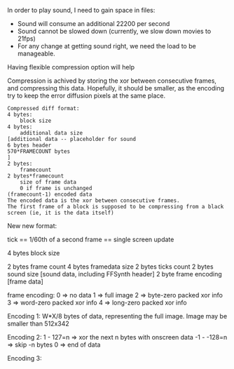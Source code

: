 In order to play sound, I need to gain space in files:

* Sound will consume an additional 22200 per second
* Sound cannot be slowed down (currently, we slow down movies to 21fps)
* For any change at getting sound right, we need the load to be manageable.

Having flexible compression option will help 

Compression is achived by storing the xor between consecutive frames, and compressing this data. Hopefully, it should be smaller, as the encoding try to keep the error diffusion pixels at the same place.


    Compressed diff format:
    4 bytes:
        block size
    4 bytes:
        additional data size
    [additional data -- placeholder for sound
    6 bytes header
    570*FRAMECOUNT bytes
    ]
    2 bytes:
        framecount
    2 bytes*framecount
        size of frame data
        0 if frame is unchanged
    (framecount-1) encoded data
    The encoded data is the xor between consecutive frames.
    The first frame of a block is supposed to be compressing from a black screen (ie, it is the data itself)

New new format:

tick == 1/60th of a second
frame == single screen update

4 bytes block size

2 bytes frame count
    4 bytes framedata size
    2 bytes ticks count
    2 bytes sound size
        [sound data, including FFSynth header]
    2 byte frame encoding
        [frame data]

frame encoding:
    0 => no data
    1 => full image
    2 => byte-zero packed xor info
    3 => word-zero packed xor info
    4 => long-zero packed xor info


Encoding 1: W*X/8 bytes of data, representing the full image. Image may be smaller than 512x342

Encoding 2:
    1 - 127=n => xor the next n bytes with onscreen data
    -1 - -128=n => skip -n bytes
    0 => end of data

Encoding 3:
    

